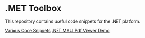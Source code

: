# .MET Toolbox

This repository contains useful code snippets for the .NET platform.

[Various Code Snippets](./DotNetToolbox)
[.NET MAUI Pdf Viewer Demo](./MauiPdfViewer)